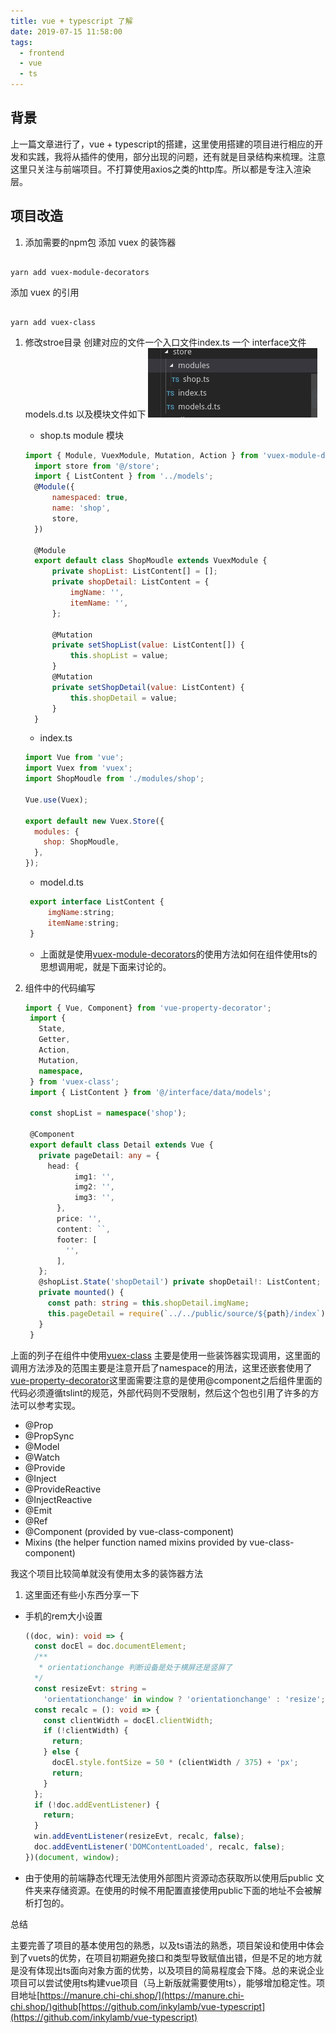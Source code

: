 ```yaml
---
title: vue + typescript 了解
date: 2019-07-15 11:58:00
tags:
  - frontend
  - vue
  - ts
---
```


## 背景

上一篇文章进行了，vue + typescript的搭建，这里使用搭建的项目进行相应的开发和实践，我将从插件的使用，部分出现的问题，还有就是目录结构来梳理。注意这里只关注与前端项目。不打算使用axios之类的http库。所以都是专注入渲染层。

## 项目改造

1. 添加需要的npm包
  添加 vuex 的装饰器

  ```shell

  yarn add vuex-module-decorators

  ```

  添加 vuex 的引用

  ```shell

  yarn add vuex-class

  ```

1. 修改stroe目录
   创建对应的文件一个入口文件index.ts 一个 interface文件 models.d.ts 以及模块文件如下
   ![store](./access/typescriptvue2/vueStore.png)

    * shop.ts module 模块

    ```js
    import { Module, VuexModule, Mutation, Action } from 'vuex-module-decorators';
      import store from '@/store';
      import { ListContent } from '../models';
      @Module({
          namespaced: true,
          name: 'shop',
          store,
      })

      @Module
      export default class ShopMoudle extends VuexModule {
          private shopList: ListContent[] = [];
          private shopDetail: ListContent = {
              imgName: '',
              itemName: '',
          };

          @Mutation
          private setShopList(value: ListContent[]) {
              this.shopList = value;
          }
          @Mutation
          private setShopDetail(value: ListContent) {
              this.shopDetail = value;
          }
      }

    ```

    * index.ts

    ```js
    import Vue from 'vue';
    import Vuex from 'vuex';
    import ShopMoudle from './modules/shop';

    Vue.use(Vuex);

    export default new Vuex.Store({
      modules: {
        shop: ShopMoudle,
      },
    });

    ```

   * model.d.ts

   ```js
    export interface ListContent {
        imgName:string;
        itemName:string;
    }
   ```

   * 上面就是使用[vuex-module-decorators](https://www.npmjs.com/package/vuex-module-decorators)的使用方法如何在组件使用ts的思想调用呢，就是下面来讨论的。

2. 组件中的代码编写

   ```ts
   import { Vue, Component} from 'vue-property-decorator';
    import {
      State,
      Getter,
      Action,
      Mutation,
      namespace,
    } from 'vuex-class';
    import { ListContent } from '@/interface/data/models';

    const shopList = namespace('shop');

    @Component
    export default class Detail extends Vue {
      private pageDetail: any = {
        head: {
              img1: '',
              img2: '',
              img3: '',
          },
          price: '',
          content: ``,
          footer: [
            '',
          ],
      };
      @shopList.State('shopDetail') private shopDetail!: ListContent;
      private mounted() {
        const path: string = this.shopDetail.imgName;
        this.pageDetail = require(`../../public/source/${path}/index`).default;
      }
    }
   ```

上面的列子在组件中使用[vuex-class](https://www.npmjs.com/package/vuex-class) 主要是使用一些装饰器实现调用，这里面的调用方法涉及的范围主要是注意开启了namespace的用法，这里还嵌套使用了[vue-property-decorator](https://www.npmjs.com/package/vue-property-decorator)这里面需要注意的是使用@component之后组件里面的代码必须遵循tslint的规范，外部代码则不受限制，然后这个包也引用了许多的方法可以参考实现。

* @Prop
* @PropSync
* @Model
* @Watch
* @Provide
* @Inject
* @ProvideReactive
* @InjectReactive
* @Emit
* @Ref
* @Component (provided by vue-class-component)
* Mixins (the helper function named mixins provided by vue-class-component)

我这个项目比较简单就没有使用太多的装饰器方法

1. 这里面还有些小东西分享一下

* 手机的rem大小设置

  ```ts
  ((doc, win): void => {
    const docEl = doc.documentElement;
    /**
     * orientationchange 判断设备是处于横屏还是竖屏了
    */
    const resizeEvt: string =
      'orientationchange' in window ? 'orientationchange' : 'resize';
    const recalc = (): void => {
      const clientWidth = docEl.clientWidth;
      if (!clientWidth) {
        return;
      } else {
        docEl.style.fontSize = 50 * (clientWidth / 375) + 'px';
        return;
      }
    };
    if (!doc.addEventListener) {
      return;
    }
    win.addEventListener(resizeEvt, recalc, false);
    doc.addEventListener('DOMContentLoaded', recalc, false);
  })(document, window);

  ```

* 由于使用的前端静态代理无法使用外部图片资源动态获取所以使用后public 文件夹来存储资源。在使用的时候不用配置直接使用public下面的地址不会被解析打包的。

总结

主要完善了项目的基本使用包的熟悉，以及ts语法的熟悉，项目架设和使用中体会到了vuets的优势，在项目初期避免接口和类型导致赋值出错，但是不足的地方就是没有体现出ts面向对象方面的优势，以及项目的简易程度会下降。总的来说企业项目可以尝试使用ts构建vue项目（马上新版就需要使用ts），能够增加稳定性。项目地址[https://manure.chi-chi.shop/](https://manure.chi-chi.shop/)github[https://github.com/inkylamb/vue-typescript](https://github.com/inkylamb/vue-typescript)
